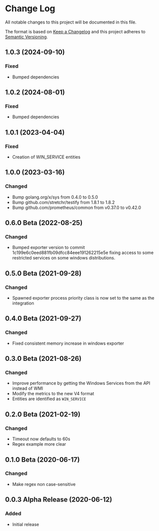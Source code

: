 # Change Log

All notable changes to this project will be documented in this file.

The format is based on [Keep a Changelog](http://keepachangelog.com/)
and this project adheres to [Semantic Versioning](http://semver.org/).

## 1.0.3 (2024-09-10)
### Fixed
- Bumped dependencies

## 1.0.2 (2024-08-01)
### Fixed
- Bumped dependencies

## 1.0.1 (2023-04-04)
### Fixed
- Creation of WIN_SERVICE entities

## 1.0.0 (2023-03-16)
### Changed
- Bump golang.org/x/sys from 0.4.0 to 0.5.0
- Bump github.com/stretchr/testify from 1.8.1 to 1.8.2
- Bump github.com/prometheus/common from v0.37.0 to v0.42.0

## 0.6.0 Beta (2022-08-25)
### Changed
- Bumped exporter version to commit 1c199e6c0eed881fb09dfcc84eee191262215e5e fixing access to some restricted services on some windows distributions.

## 0.5.0 Beta (2021-09-28)
### Changed
- Spawned exporter process priority class is now set to the same as the integration

## 0.4.0 Beta (2021-09-27)
### Changed
- Fixed consistent memory increase in windows exporter

## 0.3.0 Beta (2021-08-26)
### Changed
- Improve performance by getting the Windows Services from the API instead of WMI
- Modify the metrics to the new V4 format
- Entities are identified as `WIN_SERVICE`

## 0.2.0 Beta (2021-02-19)
### Changed
- Timeout now defaults to 60s
- Regex example more clear

## 0.1.0 Beta (2020-06-17)
### Changed
- Make regex non case-sensitive

## 0.0.3 Alpha Release (2020-06-12)
### Added
- Initial release
